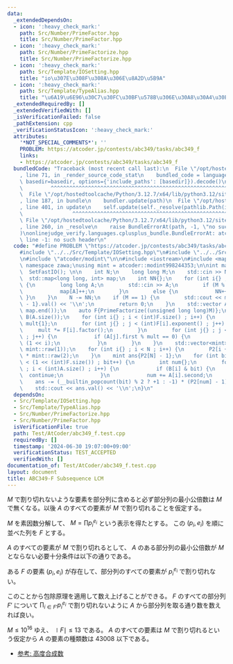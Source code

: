 ```yaml
---
data:
  _extendedDependsOn:
  - icon: ':heavy_check_mark:'
    path: Src/Number/PrimeFactor.hpp
    title: Src/Number/PrimeFactor.hpp
  - icon: ':heavy_check_mark:'
    path: Src/Number/PrimeFactorize.hpp
    title: Src/Number/PrimeFactorize.hpp
  - icon: ':heavy_check_mark:'
    path: Src/Template/IOSetting.hpp
    title: "io\u307E\u308F\u308A\u306E\u8A2D\u5B9A"
  - icon: ':heavy_check_mark:'
    path: Src/Template/TypeAlias.hpp
    title: "\u6A19\u6E96\u30C7\u30FC\u30BF\u578B\u306E\u30A8\u30A4\u30EA\u30A2\u30B9"
  _extendedRequiredBy: []
  _extendedVerifiedWith: []
  _isVerificationFailed: false
  _pathExtension: cpp
  _verificationStatusIcon: ':heavy_check_mark:'
  attributes:
    '*NOT_SPECIAL_COMMENTS*': ''
    PROBLEM: https://atcoder.jp/contests/abc349/tasks/abc349_f
    links:
    - https://atcoder.jp/contests/abc349/tasks/abc349_f
  bundledCode: "Traceback (most recent call last):\n  File \"/opt/hostedtoolcache/Python/3.12.7/x64/lib/python3.12/site-packages/onlinejudge_verify/documentation/build.py\"\
    , line 71, in _render_source_code_stat\n    bundled_code = language.bundle(stat.path,\
    \ basedir=basedir, options={'include_paths': [basedir]}).decode()\n          \
    \         ^^^^^^^^^^^^^^^^^^^^^^^^^^^^^^^^^^^^^^^^^^^^^^^^^^^^^^^^^^^^^^^^^^^^^^^^^^^^^^^^^\n\
    \  File \"/opt/hostedtoolcache/Python/3.12.7/x64/lib/python3.12/site-packages/onlinejudge_verify/languages/cplusplus.py\"\
    , line 187, in bundle\n    bundler.update(path)\n  File \"/opt/hostedtoolcache/Python/3.12.7/x64/lib/python3.12/site-packages/onlinejudge_verify/languages/cplusplus_bundle.py\"\
    , line 401, in update\n    self.update(self._resolve(pathlib.Path(included), included_from=path))\n\
    \                ^^^^^^^^^^^^^^^^^^^^^^^^^^^^^^^^^^^^^^^^^^^^^^^^^^^^^^^^^\n \
    \ File \"/opt/hostedtoolcache/Python/3.12.7/x64/lib/python3.12/site-packages/onlinejudge_verify/languages/cplusplus_bundle.py\"\
    , line 260, in _resolve\n    raise BundleErrorAt(path, -1, \"no such header\"\
    )\nonlinejudge_verify.languages.cplusplus_bundle.BundleErrorAt: atcoder/modint:\
    \ line -1: no such header\n"
  code: "#define PROBLEM \"https://atcoder.jp/contests/abc349/tasks/abc349_f\"\n\n\
    #include \"../../Src/Template/IOSetting.hpp\"\n#include \"../../Src/Number/PrimeFactorize.hpp\"\
    \n#include \"atcoder/modint\"\n\n#include <iostream>\n#include <map>\n\nusing\
    \ namespace zawa;\nusing mint = atcoder::modint998244353;\n\nint main() {\n  \
    \  SetFastIO(); \n\n    int N;\n    long long M;\n    std::cin >> N >> M;\n  \
    \  std::map<long long, int> map;\n    int NN{};\n    for (int i{} ; i < N ; i++)\
    \ {\n        long long A;\n        std::cin >> A;\n        if (M % A == 0) {\n\
    \            map[A]++;\n        }\n        else {\n            NN++;\n       \
    \ }\n    }\n    N -= NN;\n    if (M == 1) {\n        std::cout << mint{mint::raw(2).pow(N)\
    \ - 1}.val() << '\\n';\n        return 0;\n    }\n    std::vector A(map.begin(),\
    \ map.end());\n    auto F{PrimeFactorize((unsigned long long)M)};\n    std::vector<int>\
    \ B(A.size());\n    for (int i{} ; i < (int)F.size() ; i++) {\n        long long\
    \ mult{1};\n        for (int j{} ; j < (int)F[i].exponent() ; j++) {\n       \
    \     mult *= F[i].factor();\n        }\n        for (int j{} ; j < (int)A.size()\
    \ ; j++) {\n            if (A[j].first % mult == 0) {\n                B[j] |=\
    \ (1 << i);\n            }\n        }\n    }\n    std::vector<mint> P2(N + 1,\
    \ mint::raw(1));\n    for (int i{} ; i < N ; i++) {\n        P2[i + 1] = P2[i]\
    \ * mint::raw(2);\n    }\n    mint ans{P2[N] - 1};\n    for (int bit{1} ; bit\
    \ < (1 << (int)F.size()) ; bit++) {\n        int num{};\n        for (int i{}\
    \ ; i < (int)A.size() ; i++) {\n            if (B[i] & bit) {\n              \
    \  continue;\n            }\n            num += A[i].second;\n        }\n    \
    \    ans -= (__builtin_popcount(bit) % 2 ? +1 : -1) * (P2[num] - 1);\n    }\n\
    \    std::cout << ans.val() << '\\n';\n}\n"
  dependsOn:
  - Src/Template/IOSetting.hpp
  - Src/Template/TypeAlias.hpp
  - Src/Number/PrimeFactorize.hpp
  - Src/Number/PrimeFactor.hpp
  isVerificationFile: true
  path: Test/AtCoder/abc349_f.test.cpp
  requiredBy: []
  timestamp: '2024-06-30 19:07:00+09:00'
  verificationStatus: TEST_ACCEPTED
  verifiedWith: []
documentation_of: Test/AtCoder/abc349_f.test.cpp
layout: document
title: ABC349-F Subsequence LCM
---
```


$M$ で割り切れないような要素を部分列に含めると必ず部分列の最小公倍数は $M$ で無くなる。以後 $A$ のすべての要素が $M$ で割り切れることを仮定する。

$M$ を素因数分解して、 $M = \prod p_{i}^{e_{i}}$ という表示を得たとする。 この $(p_{i}, e_{i})$ を順に並べた列を $F$ とする。

$A$ のすべての要素が $M$ で割り切れるとして、 $A$ のある部分列の最小公倍数が $M$ とならない必要十分条件は以下の通りである。

ある $F$ の要素 $(p_{i}, e_{i})$ が存在して、部分列のすべての要素が $p_{i}^{e_{i}}$ で割り切れない。

このことから包除原理を適用して数え上げることができる。 $F$ のすべての部分列 $F'$ について $\prod_{i\in F'} p_{i}^{e_{i}}$ で割り切れないように $A$ から部分列を取る通り数を数えれば良い。

$M\le 10^{16}$ ゆえ、 $\mid F \mid \le 13$ である。 $A$ のすべての要素は $M$ で割り切れるという仮定から $A$ の要素の種類数は $43008$ 以下である。

- [参考: 高度合成数](https://algo-method.com/descriptions/92)
